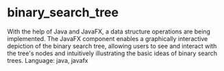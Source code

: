 # binary_search_tree
With the help of Java and JavaFX, a data structure operations are being implemented. The JavaFX component enables a graphically interactive depiction of the binary search tree, allowing users to see and interact with the tree's nodes and intuitively illustrating the basic ideas of binary search trees. Language: java, javafx

